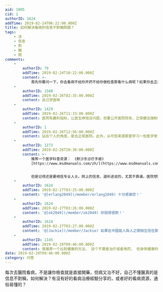```yaml
---
aid: 1005
cid: 1
authorID: 1624
addTime: 2019-02-24T06:22:00.000Z
title: 如何解決看病的信息不對稱問題？
tags:
    - 決
    - 信息
    - 對
    - 稱
    - 問
comments:
    -
        authorID: 79
        addTime: 2019-02-24T10:22:00.000Z
        content: >-
            首先你要问一下，你去看病不给你开药不给你做检查那看什么病呢？如果你去正规的，大一点医院看病，我可以告诉你，医生真的不是光为了坑你的钱给你又做检查又开药。作为病人，只要认真听医生说的，按医生说的来，跟你无冤无仇的没有哪个医生会害你的。相反，正是现在很多人觉得医生就是在坑钱在伤天害理所以不信任医生和医院，这时候医生才很有可能觉得这个病人难缠可能会找事才可能给你多做检查确保没有遗漏没有留空子让你去找事。这个问题要展开说那太多了，我也觉得我说不清楚。
    -
        authorID: 1580
        addTime: 2019-02-26T02:35:00.000Z
        content: 自己学医嘛
    -
        authorID: 1429
        addTime: 2019-02-26T11:33:00.000Z
        content: 医院有赢利指标，让医生挣钱没问题，但要公开医院财务，立保健法强制公开
    -
        authorID: 1
        addTime: 2019-02-26T12:56:00.000Z
        content: 站在个人的角度，是去正规医院。此外，从可信来源那里学习一些医学常识。
    -
        authorID: 1273
        addTime: 2019-02-26T20:30:00.000Z
        content: >-
            推荐一个医学科普资源： 《默沙东诊疗手册》
            [https://www.msdmanuals.com/zh/](https://www.msdmanuals.com/zh/)


            但是记得还是要相信专业人士。网上的信息，道听途说的，尤其不靠谱。医院想赚你的钱，但不会为了赚钱而故意不治好你的病。（莆田医院除外）
    -
        authorID: 1624
        addTime: 2019-02-27T03:25:00.000Z
        content: '@[erlang2049](/member/erlang2049) 十分感謝您！'
    -
        authorID: 1624
        addTime: 2019-02-27T03:26:00.000Z
        content: '@[ok2049](/member/ok2049) 你說得很對！'
    -
        authorID: 1624
        addTime: 2019-02-27T03:27:00.000Z
        content: '@[Jackie](/member/Jackie) 如果在中國能人與人之間相互信任那就什麼事都不是難事了'
    -
        authorID: 1145
        addTime: 2019-02-28T09:46:00.000Z
        content: 我推荐一个比较健康的方法， 这个不算是治疗或者用药， 但身体健康的恢复速度会比较快， 很简单，就是吃素食。
date: 2019-02-28T09:46:00.000Z
category: 问答
---
```


每次去醫院看病，不是讓你檢查就是直接開藥，但病又治不好，自己不懂醫真的是信息不對稱，如何解決？有沒有好的看病治療經驗分享的，或者好的看病資源，通俗易懂的？
